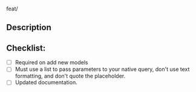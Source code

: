 feat/<PR name>

## Description
<!--- Describe your changes in detail -->

## Checklist:
<!--- Go over all the following points, and put an `x` in all the boxes that apply. -->
- [ ] Required on add new models
- [ ] Must use a list to pass parameters to your native query, don't use text formatting, and don't quote the placeholder.
- [ ] Updated documentation.
